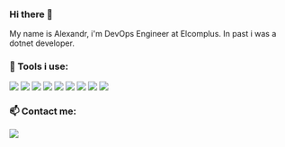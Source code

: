 ### Hi there 👋
My name is Alexandr, i'm DevOps Engineer at Elcomplus.
In past i was a dotnet developer.

### 🔧 Tools i use:

![](https://img.shields.io/badge/Linux-_-informational?style=flat-square&logo=linux&logoColor=white&color=5194f0&bgcolor=110d17)
![](https://img.shields.io/badge/Windows-_-informational?style=flat-square&logo=windows&logoColor=white&color=5194f0&bgcolor=110d17)
![](https://img.shields.io/badge/lang-csharp-purple?style=flat-square&bgcolor=110d17)
![](https://img.shields.io/badge/lang-python-purple?style=flat-square&bgcolor=110d17)
![](https://img.shields.io/badge/_-bash-yellow?style=flat-square&bgcolor=110d17)
![](https://img.shields.io/badge/_-powershell-yellow?style=flat-square&bgcolor=110d17)
![](https://img.shields.io/badge/_-docker-yellow?style=flat-square&logo=docker&logoColor=white&color=5194f0&bgcolor=110d17)
![](https://img.shields.io/badge/_-terraform-yellow?style=flat-square&logo=terraform&logoColor=white&color=5194f0&bgcolor=110d17)
![](https://img.shields.io/badge/_-kubernetes-yellow?style=flat-square&logo=kubernetes&logoColor=white&color=5194f0&bgcolor=110d17)

### 📫 Contact me:
[![](https://img.shields.io/badge/_-vk-grey?style=flat-square&logo=vk&logoColor=white)](http://vk.com/alex_kruddinger)
<!--
[![](https://img.shields.io/badge/_-tg-grey?style=flat-square&logo=telegram&logoColor=white)]()
[![](https://img.shields.io/badge/_-website-grey?style=flat-square&logo=headspace&logoColor=white)]()
-->

